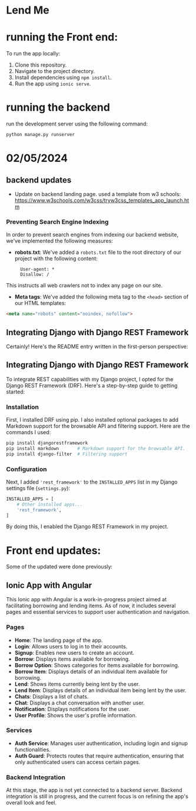 # Lend Me

# running the Front end:

To run the app locally:

1. Clone this repository.
2. Navigate to the project directory.
3. Install dependencies using `npm install`.
4. Run the app using `ionic serve`.

# running the backend


run the development server using the following command:

```bash
python manage.py runserver

```

# 02/05/2024
## backend updates
- Update on backend landing page. used a template from w3 schools: https://www.w3schools.com/w3css/tryw3css_templates_app_launch.htm
  
### Preventing Search Engine Indexing

In order to prevent search engines from indexing our backend website, we've implemented the following measures:

- **robots.txt**: We've added a `robots.txt` file to the root directory of our project with the following content:

        User-agent: *
        Disallow: /


This instructs all web crawlers not to index any page on our site.

- **Meta tags**: We've added the following meta tag to the `<head>` section of our HTML templates:

```html
<meta name="robots" content="noindex, nofollow">
```

## Integrating Django with Django REST Framework

Certainly! Here's the README entry written in the first-person perspective:

## Integrating Django with Django REST Framework

To integrate REST capabilities with my Django project, I opted for the Django REST Framework (DRF). Here's a step-by-step guide to getting started:

### Installation

First, I installed DRF using pip. I also installed optional packages to add Markdown support for the browsable API and filtering support. Here are the commands I used:

```bash
pip install djangorestframework
pip install markdown       # Markdown support for the browsable API.
pip install django-filter  # Filtering support
```

### Configuration

Next, I added `'rest_framework'` to the `INSTALLED_APPS` list in my Django settings file (`settings.py`):

```python
INSTALLED_APPS = [
    # Other installed apps...
    'rest_framework',
]
```

By doing this, I enabled the Django REST Framework in my project.

# Front end updates:
Some of the updated were done previously:
## Ionic App with Angular

This Ionic app with Angular is a work-in-progress project aimed at facilitating borrowing and lending items. As of now, it includes several pages and essential services to support user authentication and navigation.

### Pages

- **Home**: The landing page of the app.
- **Login**: Allows users to log in to their accounts.
- **Signup**: Enables new users to create an account.
- **Borrow**: Displays items available for borrowing.
- **Borrow Option**: Shows categories for items available for borrowing.
- **Borrow Item**: Displays details of an individual item available for borrowing.
- **Lend**: Shows items currently being lent by the user.
- **Lend Item**: Displays details of an individual item being lent by the user.
- **Chats**: Displays a list of chats.
- **Chat**: Displays a chat conversation with another user.
- **Notification**: Displays notifications for the user.
- **User Profile**: Shows the user's profile information.

### Services

- **Auth Service**: Manages user authentication, including login and signup functionalities.
- **Auth Guard**: Protects routes that require authentication, ensuring that only authenticated users can access certain pages.

### Backend Integration

At this stage, the app is not yet connected to a backend server. Backend integration is still in progress, and the current focus is on refining the app's overall look and feel.

